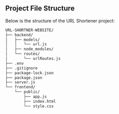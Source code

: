 ## Project File Structure

Below is the structure of the URL Shortener project:

```bash
URL-SHORTNER-WEBSITE/
├── backend/
│   ├── models/
│   │   └── url.js
│   ├── node_modules/
│   └── routes/
│       └── urlRoutes.js
├── .env
├── .gitignore
├── package-lock.json
├── package.json
├── server.js
└── frontend/
    └── public/
        ├── app.js
        ├── index.html
        └── style.css
